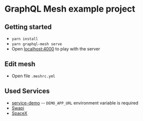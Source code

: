 # GraphQL Mesh example project

## Getting started

- `yarn install`
- `yarn graphql-mesh serve`
- Open [localhost:4000](http://localhost:4000) to play with the server

## Edit mesh

- Open file `.meshrc.yml`

## Used Services

- [service-demo](https://github.com/alkemics/service-demo/) -- `DEMO_APP_URL` environment variable is required
- [Swapi](https://swapi.dev/)
- [SpaceX](https://api.spacex.land/graphql/)
